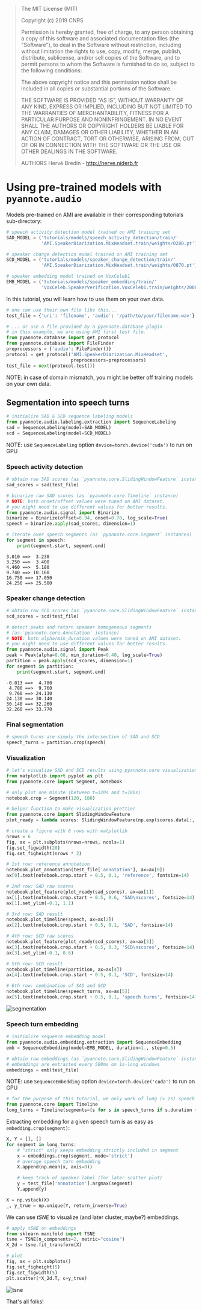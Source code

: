 > The MIT License (MIT)
>
> Copyright (c) 2019 CNRS
>
> Permission is hereby granted, free of charge, to any person obtaining a copy
> of this software and associated documentation files (the "Software"), to deal
> in the Software without restriction, including without limitation the rights
> to use, copy, modify, merge, publish, distribute, sublicense, and/or sell
> copies of the Software, and to permit persons to whom the Software is
> furnished to do so, subject to the following conditions:
>
> The above copyright notice and this permission notice shall be included in all
> copies or substantial portions of the Software.
>
> THE SOFTWARE IS PROVIDED "AS IS", WITHOUT WARRANTY OF ANY KIND, EXPRESS OR
> IMPLIED, INCLUDING BUT NOT LIMITED TO THE WARRANTIES OF MERCHANTABILITY,
> FITNESS FOR A PARTICULAR PURPOSE AND NONINFRINGEMENT. IN NO EVENT SHALL THE
> AUTHORS OR COPYRIGHT HOLDERS BE LIABLE FOR ANY CLAIM, DAMAGES OR OTHER
> LIABILITY, WHETHER IN AN ACTION OF CONTRACT, TORT OR OTHERWISE, ARISING FROM,
> OUT OF OR IN CONNECTION WITH THE SOFTWARE OR THE USE OR OTHER DEALINGS IN THE
> SOFTWARE.
>
> AUTHORS
> Hervé Bredin - http://herve.niderb.fr

# Using pre-trained models with `pyannote.audio`

Models pre-trained on AMI are available in their corresponding tutorials sub-directory:
```python
# speech activity detection model trained on AMI training set
SAD_MODEL = ('tutorials/models/speech_activity_detection/train/'
             'AMI.SpeakerDiarization.MixHeadset.train/weights/0280.pt')

# speaker change detection model trained on AMI training set
SCD_MODEL = ('tutorials/models/speaker_change_detection/train/'
             'AMI.SpeakerDiarization.MixHeadset.train/weights/0870.pt')

# speaker embedding model trained on VoxCeleb1
EMB_MODEL = ('tutorials/models/speaker_embedding/train/'               
             'VoxCeleb.SpeakerVerification.VoxCeleb1.train/weights/2000.pt')
```

In this tutorial, you will learn how to use them on your own data.

```python
# one can use their own file like this...
test_file = {'uri': 'filename', 'audio': '/path/to/your/filename.wav'}

# ... or use a file provided by a pyannote.database plugin
# in this example, we are using AMI first test file.
from pyannote.database import get_protocol
from pyannote.database import FileFinder
preprocessors = {'audio': FileFinder()}
protocol = get_protocol('AMI.SpeakerDiarization.MixHeadset',
                        preprocessors=preprocessors)
test_file = next(protocol.test())
```

NOTE: in case of domain mismatch, you might be better off training models on your own data.

## Segmentation into speech turns

```python
# initialize SAD & SCD sequence labeling models
from pyannote.audio.labeling.extraction import SequenceLabeling
sad = SequenceLabeling(model=SAD_MODEL)
scd = SequenceLabeling(model=SCD_MODEL)
```

NOTE: use `SequenceLabeling` option `device=torch.device('cuda')` to run on GPU

### Speech activity detection

```python
# obtain raw SAD scores (as `pyannote.core.SlidingWindowFeature` instance)
sad_scores = sad(test_file)

# binarize raw SAD scores (as `pyannote.core.Timeline` instance)
# NOTE: both onset/offset values were tuned on AMI dataset.
# you might need to use different values for better results.
from pyannote.audio.signal import Binarize
binarize = Binarize(offset=0.94, onset=0.70, log_scale=True)
speech = binarize.apply(sad_scores, dimension=1)

# iterate over speech segments (as `pyannote.core.Segment` instances)
for segment in speech:
    print(segment.start, segment.end)
```
```
3.010 ==>  3.230
3.250 ==>  3.400
4.460 ==>  5.180
9.740 ==> 10.160
16.750 ==> 17.050
24.250 ==> 25.500
```

### Speaker change detection

```python
# obtain raw SCD scores (as `pyannote.core.SlidingWindowFeature` instance)
scd_scores = scd(test_file)

# detect peaks and return speaker homogeneous segments 
# (as `pyannote.core.Annotation` instance)
# NOTE: both alpha/min_duration values were tuned on AMI dataset.
# you might need to use different values for better results.
from pyannote.audio.signal import Peak
peak = Peak(alpha=0.08, min_duration=0.40, log_scale=True)
partition = peak.apply(scd_scores, dimension=1)
for segment in partition:
    print(segment.start, segment.end)
```
```
-0.013 ==>  4.780
 4.780 ==>  9.760
 9.760 ==> 24.130
24.130 ==> 30.140
30.140 ==> 32.260
32.260 ==> 33.770
```

### Final segmentation

```python
# speech turns are simply the intersection of SAD and SCD
speech_turns = partition.crop(speech)
```

### Visualization

```python
# let's visualize SAD and SCD results using pyannote.core visualization API
from matplotlib import pyplot as plt
from pyannote.core import Segment, notebook

# only plot one minute (between t=120s and t=180s)
notebook.crop = Segment(120, 180)

# helper function to make visualization prettier
from pyannote.core import SlidingWindowFeature
plot_ready = lambda scores: SlidingWindowFeature(np.exp(scores.data[:, 1:]), scores.sliding_window)

# create a figure with 6 rows with matplotlib
nrows = 6
fig, ax = plt.subplots(nrows=nrows, ncols=1)
fig.set_figwidth(20)
fig.set_figheight(nrows * 2)

# 1st row: reference annotation
notebook.plot_annotation(test_file['annotation'], ax=ax[0])
ax[0].text(notebook.crop.start + 0.5, 0.1, 'reference', fontsize=14)

# 2nd row: SAD raw scores
notebook.plot_feature(plot_ready(sad_scores), ax=ax[1])
ax[1].text(notebook.crop.start + 0.5, 0.6, 'SAD\nscores', fontsize=14)
ax[1].set_ylim(-0.1, 1.1)

# 3rd row: SAD result
notebook.plot_timeline(speech, ax=ax[2])
ax[2].text(notebook.crop.start + 0.5, 0.1, 'SAD', fontsize=14)

# 4th row: SCD raw scores
notebook.plot_feature(plot_ready(scd_scores), ax=ax[3])
ax[3].text(notebook.crop.start + 0.5, 0.3, 'SCD\nscores', fontsize=14)
ax[3].set_ylim(-0.1, 0.6)

# 5th row: SCD result
notebook.plot_timeline(partition, ax=ax[4])
ax[4].text(notebook.crop.start + 0.5, 0.1, 'SCD', fontsize=14)

# 6th row: combination of SAD and SCD
notebook.plot_timeline(speech_turns, ax=ax[5])
ax[5].text(notebook.crop.start + 0.5, 0.1, 'speech turns', fontsize=14)
```

![segmentation](segmentation.png)

### Speech turn embedding

```python
# initialize sequence embedding model
from pyannote.audio.embedding.extraction import SequenceEmbedding
emb = SequenceEmbedding(model=EMB_MODEL, duration=1., step=0.5)

# obtain raw embeddings (as `pyannote.core.SlidingWindowFeature` instance)
# embeddings are extracted every 500ms on 1s-long windows
embeddings = emb(test_file)
```

NOTE: use `SequenceEmbedding` option `device=torch.device('cuda')` to run on GPU

```python
# for the purpose of this tutorial, we only work of long (> 2s) speech turns
from pyannote.core import Timeline
long_turns = Timeline(segments=[s for s in speech_turns if s.duration > 2.])
```

Extracting embedding for a given speech turn is as easy as `embedding.crop(segment)`:

```python
X, Y = [], []
for segment in long_turns:
    # "strict" only keeps embedding strictly included in segment
    x = embeddings.crop(segment, mode='strict')
    # average speech turn embedding
    X.append(np.mean(x, axis=0))

    # keep track of speaker label (for later scatter plot)
    y = test_file['annotation'].argmax(segment)
    Y.append(y)

X = np.vstack(X)
_, y_true = np.unique(Y, return_inverse=True)
```

We can use *tSNE* to visualize (and later cluster, maybe?) embeddings.

```python
# apply tSNE on embeddings
from sklearn.manifold import TSNE
tsne = TSNE(n_components=2, metric="cosine")
X_2d = tsne.fit_transform(X)

# plot 
fig, ax = plt.subplots()
fig.set_figheight(5)
fig.set_figwidth(5)
plt.scatter(*X_2d.T, c=y_true)
```

![tsne](tsne.png)

That's all folks!
